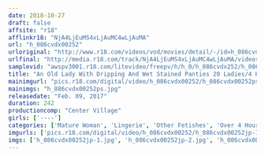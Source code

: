 ```yaml
---
date: 2018-10-27
draft: false
affsite: "r18"
afflinkr18: "NjA4LjEuMS4xLjAuMC4wLjAuMA"
url: "h_086cvdx00252"
urloriginal: "http://www.r18.com/videos/vod/movies/detail/-/id=h_086cvdx00252"
urlfinal: "http://media.r18.com/track/NjA4LjEuMS4xLjAuMC4wLjAuMA/videos/vod/movies/detail/-/id=h_086cvdx00252"
samplevid: "awspv3001.r18.com/litevideo/freepv/h/h_0/h_086cvdx252/h_086cvdx252_dmb_w.mp4"
title: "An Old Lady With Dripping And Wet Stained Panties 20 Ladies/4 Hours"
mainimgurl: "pics.r18.com/digital/video/h_086cvdx00252/h_086cvdx00252ps.jpg"
mainimgs: "h_086cvdx00252ps.jpg"
releasedate: "Feb. 09, 2017"
duration: 242
productioncomp: "Center Village"
girls: ['----']
categories: ['Mature Woman', 'Lingerie', 'Other Fetishes', 'Over 4 Hours', 'Hi-Def']
imgurls: ['pics.r18.com/digital/video/h_086cvdx00252/h_086cvdx00252jp-1.jpg', 'pics.r18.com/digital/video/h_086cvdx00252/h_086cvdx00252jp-2.jpg', 'pics.r18.com/digital/video/h_086cvdx00252/h_086cvdx00252jp-3.jpg', 'pics.r18.com/digital/video/h_086cvdx00252/h_086cvdx00252jp-4.jpg', 'pics.r18.com/digital/video/h_086cvdx00252/h_086cvdx00252jp-5.jpg', 'pics.r18.com/digital/video/h_086cvdx00252/h_086cvdx00252jp-6.jpg', 'pics.r18.com/digital/video/h_086cvdx00252/h_086cvdx00252jp-7.jpg', 'pics.r18.com/digital/video/h_086cvdx00252/h_086cvdx00252jp-8.jpg', 'pics.r18.com/digital/video/h_086cvdx00252/h_086cvdx00252jp-9.jpg', 'pics.r18.com/digital/video/h_086cvdx00252/h_086cvdx00252jp-10.jpg', 'pics.r18.com/digital/video/h_086cvdx00252/h_086cvdx00252jp-11.jpg', 'pics.r18.com/digital/video/h_086cvdx00252/h_086cvdx00252jp-12.jpg', 'pics.r18.com/digital/video/h_086cvdx00252/h_086cvdx00252jp-13.jpg', 'pics.r18.com/digital/video/h_086cvdx00252/h_086cvdx00252jp-14.jpg', 'pics.r18.com/digital/video/h_086cvdx00252/h_086cvdx00252jp-15.jpg', 'pics.r18.com/digital/video/h_086cvdx00252/h_086cvdx00252jp-16.jpg', 'pics.r18.com/digital/video/h_086cvdx00252/h_086cvdx00252jp-17.jpg', 'pics.r18.com/digital/video/h_086cvdx00252/h_086cvdx00252jp-18.jpg', 'pics.r18.com/digital/video/h_086cvdx00252/h_086cvdx00252jp-19.jpg', 'pics.r18.com/digital/video/h_086cvdx00252/h_086cvdx00252jp-20.jpg']
imgs: ['h_086cvdx00252jp-1.jpg', 'h_086cvdx00252jp-2.jpg', 'h_086cvdx00252jp-3.jpg', 'h_086cvdx00252jp-4.jpg', 'h_086cvdx00252jp-5.jpg', 'h_086cvdx00252jp-6.jpg', 'h_086cvdx00252jp-7.jpg', 'h_086cvdx00252jp-8.jpg', 'h_086cvdx00252jp-9.jpg', 'h_086cvdx00252jp-10.jpg', 'h_086cvdx00252jp-11.jpg', 'h_086cvdx00252jp-12.jpg', 'h_086cvdx00252jp-13.jpg', 'h_086cvdx00252jp-14.jpg', 'h_086cvdx00252jp-15.jpg', 'h_086cvdx00252jp-16.jpg', 'h_086cvdx00252jp-17.jpg', 'h_086cvdx00252jp-18.jpg', 'h_086cvdx00252jp-19.jpg', 'h_086cvdx00252jp-20.jpg']
---
```

